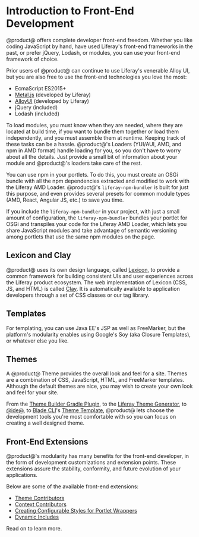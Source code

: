 # Introduction to Front-End Development [](id=introduction-to-frontend-development)

@product@ offers complete developer front-end freedom. Whether you like coding
JavaScript by hand, have used Liferay's front-end frameworks in the past, or
prefer jQuery, Lodash, or modules, you can use your front-end framework of
choice. 

Prior users of @product@ can continue to use Liferay's venerable Alloy UI, but
you are also free to use the front-end technologies you love the most:

-   EcmaScript ES2015+
-   [Metal.js](https://metaljs.com/) (developed by Liferay)
-   [AlloyUI](https://alloyui.com/) (developed by Liferay)
-   jQuery (included)
-   Lodash (included)

To load modules, you must know when they are needed, where they are located at
build time, if you want to bundle them together or load them independently, and
you must assemble them at runtime. Keeping track of these tasks can be a hassle.
@product@'s Loaders (YUI/AUI, AMD, and npm in AMD format) handle loading for
you, so you don't have to worry about all the details. Just provide a small bit
of information about your module and @product@'s loaders take care of the rest.

You can use npm in your portlets. To do this, you must create an OSGi 
bundle with all the npm dependencies extracted and modified to work with the 
Liferay AMD Loader. @product@'s `liferay-npm-bundler` is built for just 
this purpose, and even provides several presets for common module types 
(AMD, React, Angular JS,  etc.) to save you time. 

If you include the `liferay-npm-bundler` in your project, with just a small
amount of configuration, the `liferay-npm-bundler` bundles your portlet for OSGi
and transpiles your code for the Liferay AMD Loader, which lets you share
JavaScript modules and take advantage of semantic versioning among portlets that
use the same npm modules on the page.

## Lexicon and Clay [](id=lexicon)

@product@ uses its own design language, called 
[Lexicon](https://lexicondesign.io/docs/lexicon/), to provide a common framework 
for building consistent UIs and user experiences across the Liferay product 
ecosystem. The web implementation of Lexicon (CSS, JS, and HTML) is called 
[Clay](https://claycss.com/docs/clay/). It is automatically available to 
application developers through a set of CSS classes or our tag library. 

## Templates [](id=templates)

For templating, you can use Java EE's JSP as well as FreeMarker, but the
platform's modularity enables using Google's Soy (aka Closure Templates), or
whatever else you like. 

## Themes [](id=themes)

A @product@ Theme provides the overall look and feel for a site. Themes are a
combination of CSS, JavaScript, HTML, and FreeMarker templates. Although the
default themes are nice, you may wish to create your own look and feel for your
site.

From the 
[Theme Builder Gradle Plugin](/develop/reference/-/knowledge_base/7-1/theme-builder-gradle-plugin), 
to the 
[Liferay Theme Generator](/develop/tutorials/-/knowledge_base/7-1/creating-themes), 
to 
[@ide@](/develop/tutorials/-/knowledge_base/7-1/creating-themes-with-liferay-ide), 
to 
[Blade CLI](/develop/tutorials/-/knowledge_base/7-1/blade-cli)'s 
[Theme Template](/develop/reference/-/knowledge_base/7-1/theme-template),
@product@ lets choose the development tools you're most comfortable with so you
can focus on creating a well designed theme.

## Front-End Extensions [](id=frontend-extensions)

@product@'s modularity has many benefits for the front-end developer, in the
form of development customizations and extension points. These extensions assure
the stability, conformity, and future evolution of your applications.

Below are some of the available front-end extensions:

- [Theme Contributors](/develop/tutorials/-/knowledge_base/7-1/packaging-independent-ui-resources-for-your-site)
- [Context Contributors](/develop/tutorials/-/knowledge_base/7-1/injecting-additional-context-variables-into-your-templates)
- [Creating Configurable Styles for Portlet Wrappers](/develop/tutorials/-/knowledge_base/7-1/creating-configurable-styles-for-portlet-wrappers)
- [Dynamic Includes](/develop/tutorials/-/knowledge_base/7-1/adding-new-behavior-to-an-editor)

Read on to learn more. 
